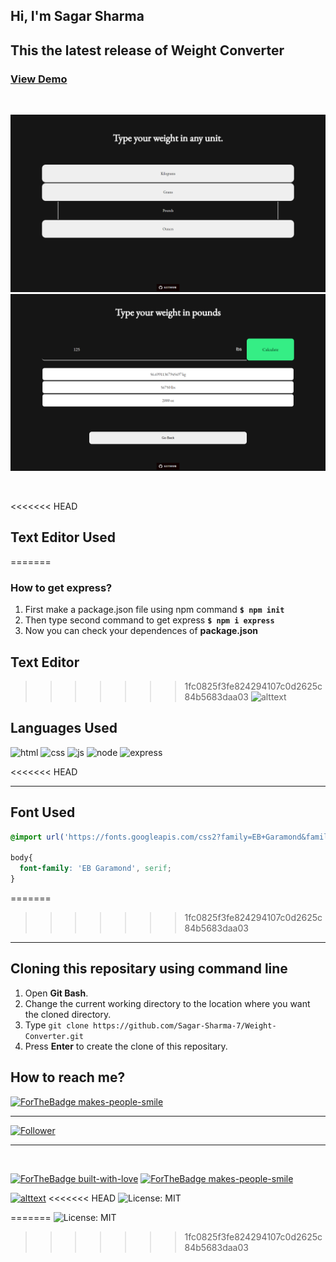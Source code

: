 ## Hi, I'm Sagar Sharma
## This the latest release of Weight Converter 

### [View Demo]()


<br>

<p align="center">
  <img src="./public/images/result1.png" title="result">
  <br>
  <img src="public/images/result2.png" title="result">
</p>

<br>


<<<<<<< HEAD
## Text Editor Used
=======
### How to get express?
1. First make a package.json file using npm command **`$ npm init`**
2. Then type second command to get express **`$ npm i express`**
3. Now you can check your dependences of **package.json**


## Text Editor
>>>>>>> 1fc0825f3fe824294107c0d2625c84b5683daa03
![alttext](https://img.shields.io/badge/Visual_Studio_Code-0078D4?style=for-the-badge&logo=visual%20studio%20code&logoColor=white)

## Languages Used
<p float="left">

 ![html](https://img.shields.io/badge/HTML5-E34F26?style=for-the-badge&logo=html5&logoColor=white)
 ![css](https://img.shields.io/badge/CSS3-1572B6?style=for-the-badge&logo=css3&logoColor=white)
 ![js](https://img.shields.io/badge/JavaScript-F7DF1E?style=for-the-badge&logo=javascript&logoColor=black)
 ![node](https://img.shields.io/badge/Node.js-43853D?style=for-the-badge&logo=node.js&logoColor=white)
 ![express](https://img.shields.io/badge/Express.js-404D59?style=for-the-badge)

</p>
<<<<<<< HEAD
<hr>
 
## Font Used
```css 
@import url('https://fonts.googleapis.com/css2?family=EB+Garamond&family=Merienda&display=swap');

body{
  font-family: 'EB Garamond', serif;
}
```
=======
>>>>>>> 1fc0825f3fe824294107c0d2625c84b5683daa03

 <hr>


 ## Cloning this repositary using command line
 1. Open **Git Bash**.
 1. Change the current working directory to the location where you want the cloned directory.
 1. Type `git clone https://github.com/Sagar-Sharma-7/Weight-Converter.git`
 1. Press **Enter** to create the clone of this repositary.



 ## How to reach me?
 [ ![ForTheBadge makes-people-smile](https://img.shields.io/badge/Gmail-D14836?style=for-the-badge&logo=gmail&logoColor=white)](mailto:6969sagarsharma@gmail.com)
 <hr>
 
 [![Follower](https://img.shields.io/github/followers/sagar-sharma-7?style=social)](https://github.com/Sagar-Sharma-7)
 <hr>
 <br>
 <p float="left">

[![ForTheBadge built-with-love](https://forthebadge.com/images/badges/built-with-love.svg)](https://github.com/Sagar-Sharma-7)
[ ![ForTheBadge makes-people-smile](https://forthebadge.com/images/badges/makes-people-smile.svg)](https://github.com/Sagar-Sharma-7)

</p>

[![alttext](https://img.shields.io/badge/GitHub-100000?style=for-the-badge&logo=github&logoColor=white)](https://github.com/Sagar-Sharma-7)
<<<<<<< HEAD
![License: MIT](https://img.shields.io/badge/License-MIT-yellow.svg)

=======
![License: MIT](https://img.shields.io/badge/License-MIT-black.svg)
>>>>>>> 1fc0825f3fe824294107c0d2625c84b5683daa03

